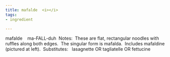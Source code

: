 ```yaml
---
title: mafalde  <i></i>
tags:
- ingredient

---
```

mafalde    ma-FALL-duh  Notes:  These are flat, rectangular noodles with ruffles along both edges.  The singular form is mafalda.  Includes mafaldine (pictured at left).  Substitutes:   lasagnette OR tagliatelle OR fettucine
